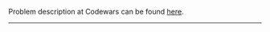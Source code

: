 Problem description at Codewars can be found
[here](https://www.codewars.com/kata/56a29b237e9e997ff2000048/train/python).

-------------



